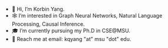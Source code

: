 - 👋 Hi, I’m Korbin Yang.
- 🕸️ I’m interested in Graph Neural Networks, Natural Language Processing, Causal Inference.
- 🎓 I’m currently pursuing my Ph.D in CSE@MSU.
- 📧 Reach me at email: kqyang "at" msu "dot" edu.
